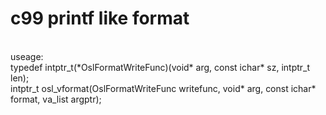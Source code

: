 # c99 printf like format
<br>
useage:
<br>
typedef intptr_t(*OslFormatWriteFunc)(void* arg, const ichar* sz, intptr_t len);
<br>
intptr_t osl_vformat(OslFormatWriteFunc writefunc, void* arg, const ichar* format, va_list argptr);

